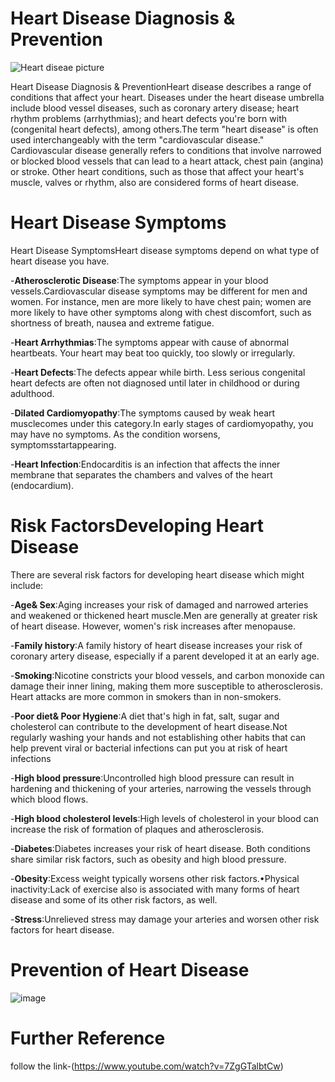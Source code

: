# Heart Disease Diagnosis & Prevention
![Heart diseae picture](https://user-images.githubusercontent.com/76509789/156912656-ec206af2-d42c-4383-b0d5-20505e59472e.jpg)



Heart Disease Diagnosis & PreventionHeart disease describes a range of conditions that affect your heart. Diseases under the  heart  disease  umbrella  include  blood  vessel  diseases,  such  as  coronary  artery disease;  heart  rhythm  problems  (arrhythmias);  and  heart  defects  you're  born  with (congenital heart defects), among others.The term "heart disease" is often used interchangeably with the term "cardiovascular disease." Cardiovascular disease generally refers to conditions that involve narrowed or blocked blood vessels that can lead to a heart attack, chest pain (angina) or stroke. Other heart conditions, such as those that affect your heart's muscle, valves or rhythm, also are considered forms of heart disease.

# Heart Disease Symptoms

Heart Disease SymptomsHeart disease symptoms depend on what type of heart disease you have.

-**Atherosclerotic Disease**:The  symptoms  appear  in  your  blood  vessels.Cardiovascular disease symptoms may be different for men and women. For instance,  men  are  more  likely  to  have  chest  pain;  women  are  more  likely  to have other symptoms along with chest discomfort, such as shortness of breath, nausea and extreme fatigue.
       
-**Heart Arrhythmias**:The symptoms appear with cause of abnormal heartbeats. Your heart may beat too quickly, too slowly or irregularly.
       
-**Heart Defects**:The defects appear while birth. Less serious congenital heart defects are often not diagnosed until later in childhood or during adulthood.
       
-**Dilated Cardiomyopathy**:The symptoms  caused  by  weak  heart  musclecomes under this category.In early stages of cardiomyopathy, you may have no symptoms. As the condition worsens, symptomsstartappearing.
       
-**Heart Infection**:Endocarditis is an infection that affects the inner membrane that separates the chambers and valves of the heart (endocardium).

# Risk FactorsDeveloping Heart Disease

There are several risk factors for developing heart disease which might include:

-**Age& Sex**:Aging increases your risk of damaged and narrowed arteries and weakened or thickened heart muscle.Men are generally at greater risk of heart disease. However, women's risk increases after menopause.
      
-**Family  history**:A  family  history  of  heart  disease  increases  your  risk  of coronary artery disease, especially if a parent developed it at an early age.
      
-**Smoking**:Nicotine  constricts  your  blood  vessels,  and  carbon  monoxide  can damage  their  inner  lining,  making  them  more  susceptible  to  atherosclerosis. Heart attacks are more common in smokers than in non-smokers.
      
-**Poor diet& Poor Hygiene**:A diet that's high in fat, salt, sugar and cholesterol can contribute to the development of heart disease.Not regularly washing your hands and not establishing other habits that can help prevent viral or bacterial infections can put you at risk of heart infections
      
-**High   blood   pressure**:Uncontrolled   high blood   pressure   can   result   in hardening and thickening of your arteries, narrowing the vessels through which blood  flows.
      
-**High blood  cholesterol  levels**:High  levels of  cholesterol  in  your  blood  can increase the risk of formation of plaques and atherosclerosis.
      
-**Diabetes**:Diabetes increases your risk of heart disease. Both conditions share similar risk factors, such as obesity and high blood pressure.
      
-**Obesity**:Excess weight typically worsens other risk factors.•Physical  inactivity:Lack  of  exercise  also  is  associated  with  many  forms  of heart disease and some of its other risk factors, as well.
      
-**Stress**:Unrelieved  stress  may  damage  your  arteries  and  worsen  other  risk factors for heart disease.


# Prevention of Heart Disease

![image](https://user-images.githubusercontent.com/76509789/156914030-45ed0065-4c64-42d9-b939-47ca2fb76b04.png)


# Further Reference

follow the link-(https://www.youtube.com/watch?v=7ZgGTalbtCw)

